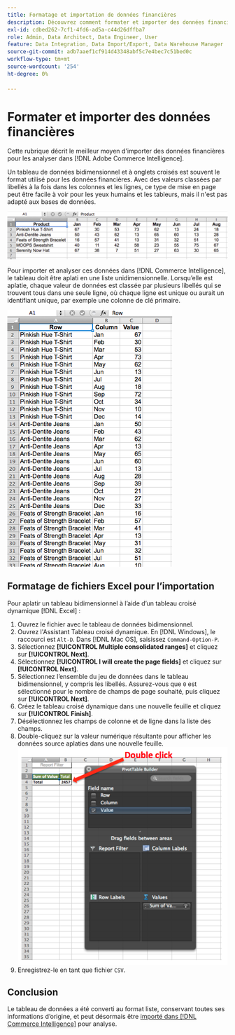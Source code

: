 ```yaml
---
title: Formatage et importation de données financières
description: Découvrez comment formater et importer des données financières.
exl-id: cdbed262-7cf1-4fd6-ad5a-c44d26dffba7
role: Admin, Data Architect, Data Engineer, User
feature: Data Integration, Data Import/Export, Data Warehouse Manager
source-git-commit: adb7aaef1cf914d43348abf5c7e4bec7c51bed0c
workflow-type: tm+mt
source-wordcount: '254'
ht-degree: 0%

---
```


# Formater et importer des données financières

Cette rubrique décrit le meilleur moyen d&#39;importer des données financières pour les analyser dans [!DNL Adobe Commerce Intelligence].

Un tableau de données bidimensionnel et à onglets croisés est souvent le format utilisé pour les données financières. Avec des valeurs classées par libellés à la fois dans les colonnes et les lignes, ce type de mise en page peut être facile à voir pour les yeux humains et les tableurs, mais il n&#39;est pas adapté aux bases de données.

![](../../mbi/assets/crosstab.png)

Pour importer et analyser ces données dans [!DNL Commerce Intelligence], le tableau doit être aplati en une liste unidimensionnelle. Lorsqu’elle est aplatie, chaque valeur de données est classée par plusieurs libellés qui se trouvent tous dans une seule ligne, où chaque ligne est unique ou aurait un identifiant unique, par exemple une colonne de clé primaire.

![](../../mbi/assets/flattened.png)

## Formatage de fichiers Excel pour l’importation

Pour aplatir un tableau bidimensionnel à l’aide d’un tableau croisé dynamique [!DNL Excel] :

1. Ouvrez le fichier avec le tableau de données bidimensionnel.
1. Ouvrez l&#39;Assistant Tableau croisé dynamique. En [!DNL Windows], le raccourci est `Alt-D`. Dans [!DNL Mac OS], saisissez `Command-Option-P`.
1. Sélectionnez **[!UICONTROL Multiple consolidated ranges]** et cliquez sur **[!UICONTROL Next]**.
1. Sélectionnez **[!UICONTROL I will create the page fields]** et cliquez sur **[!UICONTROL Next]**.
1. Sélectionnez l’ensemble du jeu de données dans le tableau bidimensionnel, y compris les libellés. Assurez-vous que `0` est sélectionné pour le nombre de champs de page souhaité, puis cliquez sur **[!UICONTROL Next]**.
1. Créez le tableau croisé dynamique dans une nouvelle feuille et cliquez sur **[!UICONTROL Finish]**.
1. Désélectionnez les champs de colonne et de ligne dans la liste des champs.
1. Double-cliquez sur la valeur numérique résultante pour afficher les données source aplaties dans une nouvelle feuille.
   ![](../../mbi/assets/pivot-table-double-click.png)
1. Enregistrez-le en tant que fichier `CSV`.

## Conclusion

Le tableau de données a été converti au format liste, conservant toutes ses informations d’origine, et peut désormais être [importé dans [!DNL Commerce Intelligence]](../data-analyst/importing-data/connecting-data/using-file-uploader.md) pour analyse.
